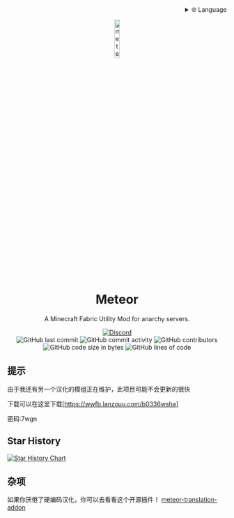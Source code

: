 
<div align="right">
  <details>
    <summary >🌐 Language</summary>
    <div>
      <div align="center">
        <a href="https://openaitx.github.io/view.html?user=dingzhen-vape&project=MeteorCN&lang=en">English</a>
        | <a href="https://openaitx.github.io/view.html?user=dingzhen-vape&project=MeteorCN&lang=zh-CN">简体中文</a>
        | <a href="https://openaitx.github.io/view.html?user=dingzhen-vape&project=MeteorCN&lang=zh-TW">繁體中文</a>
        | <a href="https://openaitx.github.io/view.html?user=dingzhen-vape&project=MeteorCN&lang=ja">日本語</a>
        | <a href="https://openaitx.github.io/view.html?user=dingzhen-vape&project=MeteorCN&lang=ko">한국어</a>
        | <a href="https://openaitx.github.io/view.html?user=dingzhen-vape&project=MeteorCN&lang=hi">हिन्दी</a>
        | <a href="https://openaitx.github.io/view.html?user=dingzhen-vape&project=MeteorCN&lang=th">ไทย</a>
        | <a href="https://openaitx.github.io/view.html?user=dingzhen-vape&project=MeteorCN&lang=fr">Français</a>
        | <a href="https://openaitx.github.io/view.html?user=dingzhen-vape&project=MeteorCN&lang=de">Deutsch</a>
        | <a href="https://openaitx.github.io/view.html?user=dingzhen-vape&project=MeteorCN&lang=es">Español</a>
        | <a href="https://openaitx.github.io/view.html?user=dingzhen-vape&project=MeteorCN&lang=it">Italiano</a>
        | <a href="https://openaitx.github.io/view.html?user=dingzhen-vape&project=MeteorCN&lang=ru">Русский</a>
        | <a href="https://openaitx.github.io/view.html?user=dingzhen-vape&project=MeteorCN&lang=pt">Português</a>
        | <a href="https://openaitx.github.io/view.html?user=dingzhen-vape&project=MeteorCN&lang=nl">Nederlands</a>
        | <a href="https://openaitx.github.io/view.html?user=dingzhen-vape&project=MeteorCN&lang=pl">Polski</a>
        | <a href="https://openaitx.github.io/view.html?user=dingzhen-vape&project=MeteorCN&lang=ar">العربية</a>
        | <a href="https://openaitx.github.io/view.html?user=dingzhen-vape&project=MeteorCN&lang=fa">فارسی</a>
        | <a href="https://openaitx.github.io/view.html?user=dingzhen-vape&project=MeteorCN&lang=tr">Türkçe</a>
        | <a href="https://openaitx.github.io/view.html?user=dingzhen-vape&project=MeteorCN&lang=vi">Tiếng Việt</a>
        | <a href="https://openaitx.github.io/view.html?user=dingzhen-vape&project=MeteorCN&lang=id">Bahasa Indonesia</a>
      </div>
    </div>
  </details>
</div>


<p align="center">
<img src="https://meteorclient.com/icon.png" alt="meteor-client-logo" width="15%"/>
</p>

<h1 align="center">Meteor</h1>
<p align="center">A Minecraft Fabric Utility Mod for anarchy servers.</p>

<div align="center">
    <a href="https://discord.gg/bBGQZvd"><img src="https://img.shields.io/discord/689197705683140636?logo=discord" alt="Discord"/></a>
    <br>
    <img src="https://img.shields.io/github/last-commit/MeteorDevelopment/meteor-client" alt="GitHub last commit"/>
    <img src="https://img.shields.io/github/commit-activity/w/MeteorDevelopment/meteor-client" alt="GitHub commit activity"/>
    <img src="https://img.shields.io/github/contributors/MeteorDevelopment/meteor-client" alt="GitHub contributors"/>
    <br>
    <img src="https://img.shields.io/github/languages/code-size/MeteorDevelopment/meteor-client" alt="GitHub code size in bytes"/>
    <img src="https://tokei.rs/b1/github/MeteorDevelopment/meteor-client" alt="GitHub lines of code"/>
</div>

## 提示
由于我还有另一个汉化的模组正在维护，此项目可能不会更新的很快

下载可以在这里下载[https://wwfb.lanzouu.com/b0336wsha]

密码:7wgn

## Star History

[![Star History Chart](https://api.star-history.com/svg?repos=dingzhen-vape/MeteorCN&type=Timeline)](https://star-history.com/#dingzhen-vape/MeteorCN&Timeline)

## 杂项
如果你厌倦了硬编码汉化，你可以去看看这个开源插件！
[meteor-translation-addon](https://github.com/Nippaku-Zanmu/meteor-translation-addon)
